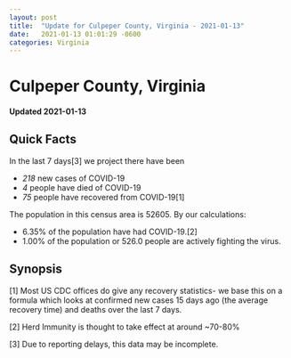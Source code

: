 ```yaml
---
layout: post
title:  "Update for Culpeper County, Virginia - 2021-01-13"
date:   2021-01-13 01:01:29 -0600
categories: Virginia
---
```


# Culpeper County, Virginia
#### Updated 2021-01-13

## Quick Facts

In the last 7 days[3] we project there have been
- *218* new cases of COVID-19
- *4* people have died of COVID-19
- *75* people have recovered from COVID-19[1]

The population in this census area is 52605. By our calculations:
- 6.35% of the population have had COVID-19.[2]
- 1.00% of the population or 526.0 people are actively fighting the virus.

## Synopsis




[1] Most US CDC offices do give any recovery statistics- we base this on a formula which looks at confirmed new cases
15 days ago (the average recovery time) and deaths over the last 7 days.

[2] Herd Immunity is thought to take effect at around ~70-80%

[3] Due to reporting delays, this data may be incomplete.
 
    